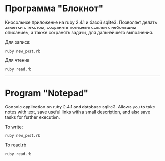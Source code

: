 # Программа "Блокнот"

Кносольное приложение на ruby 2.4.1 и базой sqlite3. Позволяет делать заметки с текстом, сохранять полезные ссылки с небольшим описанием, а также сохранять задачи, для дальнейшего выполнения.

Для записи:

    ruby new_post.rb
    
Для чтения

    ruby read.rb
   
- - - - - - - -

# Program "Notepad"

Console application on ruby 2.4.1 and database sqlite3. Allows you to take notes with text, save useful links with a small description, and also save tasks for further execution.

To write:
    
    ruby new_post.rb
    
To read.rb

    ruby read.rb
   
    


